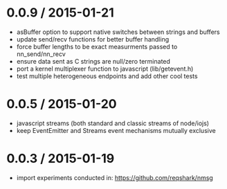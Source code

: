 0.0.9 / 2015-01-21
==================

 * asBuffer option to support native switches between strings and buffers
 * update send/recv functions for better buffer handling
 * force buffer lengths to be exact measurments passed to nn_send/nn_recv
 * ensure data sent as C strings are null/zero terminated
 * port a kernel multiplexer function to javascript (lib/getevent.h)
 * test multiple heterogeneous endpoints and add other cool tests

0.0.5 / 2015-01-20
==================

 * javascript streams (both standard and classic streams of node/iojs)
 * keep EventEmitter and Streams event mechanisms mutually exclusive

0.0.3 / 2015-01-19
==================

  * import experiments conducted in: https://github.com/reqshark/nmsg
